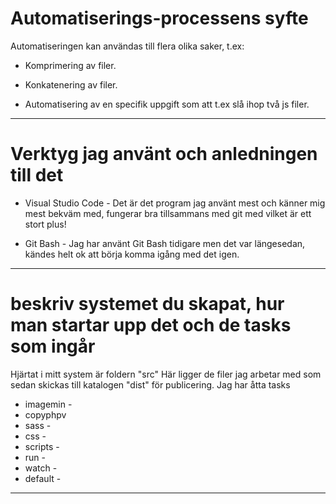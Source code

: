 # Automatiserings-processens syfte
Automatiseringen kan användas till flera olika saker, t.ex:
* Komprimering av filer.

* Konkatenering av filer.

* Automatisering av en specifik uppgift som att t.ex slå ihop två js filer.

* * *

# Verktyg jag använt och anledningen till det
* Visual Studio Code - Det är det program jag använt mest och känner mig mest bekväm med, fungerar bra tillsammans med git med vilket är ett stort plus!

* Git Bash - Jag har använt Git Bash tidigare men det var längesedan, kändes helt ok att börja komma igång med det igen.

* * *

# beskriv systemet du skapat, hur man startar upp det och de tasks som ingår
Hjärtat i mitt system är foldern "src" Här ligger de filer jag arbetar med som sedan skickas till katalogen "dist" för publicering.
Jag har åtta tasks
* imagemin - 
* copyphpv
* sass - 
* css - 
* scripts - 
* run - 
* watch - 
* default - 
* * *
